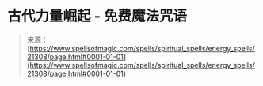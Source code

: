 <!--yml

category: 未分类

date: 2024-06-12 19:04:41

-->

# 古代力量崛起 - 免费魔法咒语

> 来源：[https://www.spellsofmagic.com/spells/spiritual_spells/energy_spells/21308/page.html#0001-01-01](https://www.spellsofmagic.com/spells/spiritual_spells/energy_spells/21308/page.html#0001-01-01)
